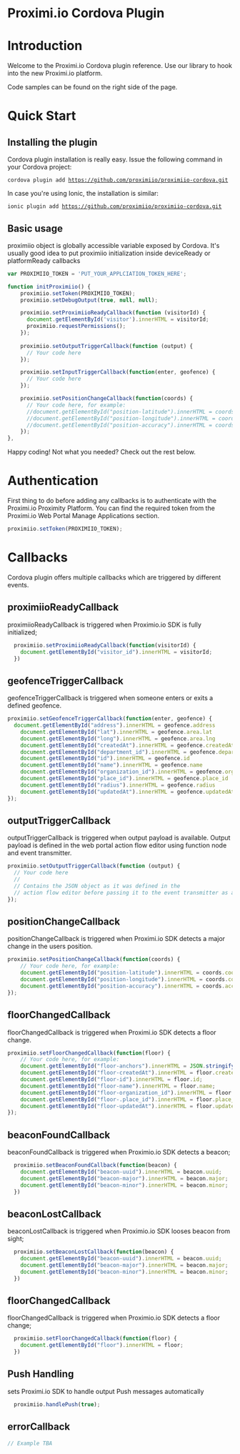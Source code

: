 # Proximi.io Cordova Plugin #

# Introduction

Welcome to the Proximi.io Cordova plugin reference. Use our library to hook into the new Proximi.io platform.

Code samples can be found on the right side of the page.

# Quick Start

## Installing the plugin

Cordova plugin installation is really easy. Issue the following command in your Cordova project:

<code>cordova plugin add https://github.com/proximiio/proximiio-cordova.git</code>

In case you're using Ionic, the installation is similar:

<code>ionic plugin add https://github.com/proximiio/proximiio-cordova.git</code>

## Basic usage

proximiio object is globally accessible variable exposed by Cordova.
It's usually good idea to put proximiio initialization inside deviceReady or
platformReady callbacks

```javascript
var PROXIMIIO_TOKEN = 'PUT_YOUR_APPLCIATION_TOKEN_HERE';

function initProximiio() {
	proximiio.setToken(PROXIMIIO_TOKEN);
	proximiio.setDebugOutput(true, null, null);

	proximiio.setProximiioReadyCallback(function (visitorId) {
	  document.getElementById('visitor').innerHTML = visitorId;
	  proximiio.requestPermissions();
	});
	
	proximiio.setOutputTriggerCallback(function (output) {
	  // Your code here
	});

	proximiio.setInputTriggerCallback(function(enter, geofence) {
	  // Your code here
	});

	proximiio.setPositionChangeCallback(function(coords) {
	  // Your code here, for example:
	  //document.getElementById("position-latitude").innerHTML = coords.coordinates.lat;
	  //document.getElementById("position-longitude").innerHTML = coords.coordinates.lon;
	  //document.getElementById("position-accuracy").innerHTML = coords.accuracy;
	});
},
```

Happy coding! Not what you needed? Check out the rest below.

# Authentication

First thing to do before adding any callbacks is to authenticate with the Proximi.io Proximity Platform. You can find the required token from the Proximi.io Web Portal Manage Applications section.

```javascript
proximiio.setToken(PROXIMIIO_TOKEN);
```

# Callbacks

Cordova plugin offers multiple callbacks which are triggered by different events.

## proximiioReadyCallback

proximiioReadyCallback is triggered when Proximio.io SDK is fully initialized;

```javascript
  proximiio.setProximiioReadyCallback(function(visitorId) {
    document.getElementById("visitor_id").innerHTML = visitorId;
  })
```

## geofenceTriggerCallback

geofenceTriggerCallback is triggered when someone enters or exits a defined geofence.

```javascript
proximiio.setGeofenceTriggerCallback(function(enter, geofence) {
  document.getElementById("address").innerHTML = geofence.address                                
	document.getElementById("lat").innerHTML = geofence.area.lat                                
	document.getElementById("long").innerHTML = geofence.area.lng                                
	document.getElementById("createdAt").innerHTML = geofence.createdAt                              
	document.getElementById("department_id").innerHTML = geofence.department_id                          
	document.getElementById("id").innerHTML = geofence.id                                     
	document.getElementById("name").innerHTML = geofence.name                                   
	document.getElementById("organization_id").innerHTML = geofence.organization_id                        
	document.getElementById("place_id").innerHTML = geofence.place_id                               
	document.getElementById("radius").innerHTML = geofence.radius                                 
	document.getElementById("updatedAt").innerHTML = geofence.updatedAt                              
});
```

## outputTriggerCallback  

outputTriggerCallback is triggered when output payload is available. Output payload is defined in the web portal action flow editor using function node and event transmitter.

```javascript
proximiio.setOutputTriggerCallback(function (output) {
  // Your code here
  //
  // Contains the JSON object as it was defined in the
  // action flow editor before passing it to the event transmitter as a payload
});
```

## positionChangeCallback  

positionChangeCallback is triggered when Proximi.io SDK detects a major change in the users position.

```javascript
proximiio.setPositionChangeCallback(function(coords) {
	// Your code here, for example:
	document.getElementById("position-latitude").innerHTML = coords.coordinates.lat;
	document.getElementById("position-longitude").innerHTML = coords.coordinates.lon;
	document.getElementById("position-accuracy").innerHTML = coords.accuracy;
});
```

## floorChangedCallback  

floorChangedCallback is triggered when Proximi.io SDK detects a floor change.

```javascript
proximiio.setFloorChangedCallback(function(floor) {
	// Your code here, for example:
	document.getElementById("floor-anchors").innerHTML = JSON.stringify(floor.anchors, null, 4)
	document.getElementById("floor-createdAt").innerHTML = floor.createdAt;
	document.getElementById("floor-id").innerHTML = floor.id;
	document.getElementById("floor-name").innerHTML = floor.name;
	document.getElementById("floor-organization_id").innerHTML = floor.organization_id;
	document.getElementById("floor-.place_id").innerHTML = floor.place_id;
	document.getElementById("floor-updatedAt").innerHTML = floor.updatedAt;
});
```

## beaconFoundCallback

beaconFoundCallback is triggered when Proximio.io SDK detects a beacon;

```javascript
  proximiio.setBeaconFoundCallback(function(beacon) {
    document.getElementById("beacon-uuid").innerHTML = beacon.uuid;
  	document.getElementById("beacon-major").innerHTML = beacon.major;
  	document.getElementById("beacon-minor").innerHTML = beacon.minor;
  })
```

## beaconLostCallback

beaconLostCallback is triggered when Proximio.io SDK looses beacon from sight;

```javascript
  proximiio.setBeaconLostCallback(function(beacon) {
    document.getElementById("beacon-uuid").innerHTML = beacon.uuid;
  	document.getElementById("beacon-major").innerHTML = beacon.major;
  	document.getElementById("beacon-minor").innerHTML = beacon.minor;
  })
```

## floorChangedCallback

floorChangedCallback is triggered when Proximio.io SDK detects a floor change;

```javascript
  proximiio.setFloorChangedCallback(function(floor) {
    document.getElementById("floor").innerHTML = floor;
  })
```

## Push Handling

sets Proximi.io SDK to handle output Push messages automatically

```javascript
  proximiio.handlePush(true);
```

## errorCallback   

```javascript
// Example TBA
```
